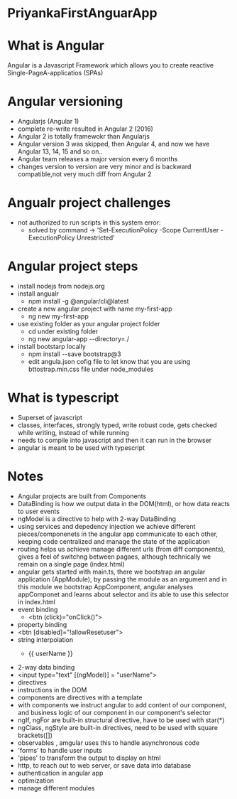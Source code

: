 # PriyankaFirstAnguarApp
# What is Angular
Angular is a Javascript Framework which allows you to create reactive Single-PageA-applicatios (SPAs)
# Angular versioning
 - Angularjs (Angular 1)
 - complete re-write resulted in Angular 2 (2016)
 - Angular 2 is totally framewokr than Angularjs
 - Angular version 3 was skipped, then Angular 4, and now we have Angular 13, 14, 15 and so on..
 - Angular team releases a major version every 6 months
 - changes version to version are very minor and is backward compatible,not very much diff from Angular 2
 # Angualr project challenges
 - not authorized to run scripts in this system error: 
    - solved by command -> 'Set-ExecutionPolicy -Scope CurrentUser -ExecutionPolicy Unrestricted'

 # Angular project steps
 - install nodejs from nodejs.org
 - install angualr 
    - npm install -g @angular/cli@latest
 - create a new angular project with name my-first-app
   - ng new my-first-app
 - use existing folder as your angular project folder
   - cd under existing folder
   - ng new angular-app --directory=./
- install bootstarp locally
   - npm install --save bootstrap@3
   - edit angula.json cofig file to let know that you are using bttostrap.min.css file under node_modules

# What is typescript
- Superset of javascript
- classes, interfaces, strongly typed, write robust code, gets checked while writing,   instead of while running
- needs to compile into javascript and then it can run in the browser
- angular is meant to be used with typescript

# Notes
- Angular projects are built from Components
- DataBinding is how we output data in the DOM(html), or how data reacts to user events
- ngModel is a directive to help with 2-way DataBinding
- using services and depedency injection we achieve different pieces/componenets in the    angular app communicate to each other, keeping code centralized and manage the state of the application
- routing helps us achieve manage different urls (from diff components), gives a feel of  switchng between pagaes, although technically we remain on a single page (index.html)
- angular gets started with main.ts, there we bootstrap an angular application (AppModule), by passing the module as an argument and in this module we bootstrap AppComponent, angular analyses appComponet and learns about <app-root> selector and its able to use this selector in index.html
- event binding 
   - <btn (click)="onClick()">
- property binding
 - <btn [disabled]="!allowResetuser">
- string interpolation
   - <p>{{ userName }}</p>
- 2-way data binding
 - <input type="text" [(ngModel)] = "userName">
- directives
 - instructions in the DOM
 - components are directives with a template
 - with components we instruct angular to add content of our component, and business logic of our component in our component's selector
 - ngIf, ngFor are built-in structural directive, have to be used with star(*)
 - ngClass, ngStyle are built-in directives, need to be used with square brackets([])
- observables , amgular uses this to handle asynchronous code
- 'forms' to handle user inputs 
- 'pipes' to transform the output to display on html
-  http, to reach out to web server, or save data into database
-  authentication in angular app
-  optimization
-  manage different modules

